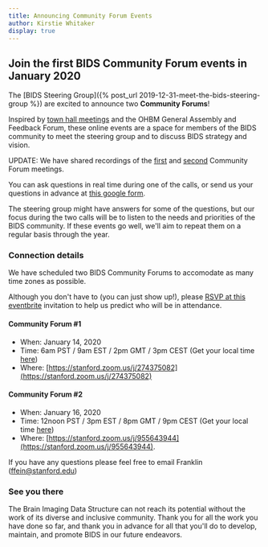 ```yaml
---
title: Announcing Community Forum Events
author: Kirstie Whitaker
display: true
---
```


## Join the first BIDS Community Forum events in January 2020

The [BIDS Steering Group]({% post_url 2019-12-31-meet-the-bids-steering-group %}) are excited to announce two **Community Forums**!

Inspired by [town hall meetings](https://en.wikipedia.org/wiki/Town_hall_meeting) and the OHBM General Assembly and Feedback Forum, these online events are a space for members of the BIDS community to meet the steering group and to discuss BIDS strategy and vision.

UPDATE: We have shared recordings of the [first](https://www.youtube.com/watch?v=aBG1kl6iJeE&t=6s) and [second](https://www.youtube.com/watch?v=23OySb5kbtM) Community Forum meetings.

<!--more-->

You can ask questions in real time during one of the calls, or send us your questions in advance at [this google form](https://forms.gle/uLtkbnZbKZwxPb2w8).

The steering group might have answers for some of the questions, but our focus during the two calls will be to listen to the needs and priorities of the BIDS community.
If these events go well, we'll aim to repeat them on a regular basis through the year.

### Connection details

We have scheduled two BIDS Community Forums to accomodate as many time zones as possible.

Although you don't have to (you can just show up!), please [RSVP at this eventbrite](https://www.eventbrite.com/e/bids-community-forum-tickets-86207425731?aff=bidswebsite) invitation to help us predict who will be in attendance.

#### Community Forum #1

* When: January 14, 2020
* Time: 6am PST / 9am EST / 2pm GMT / 3pm CEST (Get your local time [here](https://arewemeetingyet.com/Los%20Angeles/2020-01-14/06:00/BIDS%20Community%20Forum%201))
* Where: [https://stanford.zoom.us/j/274375082](https://stanford.zoom.us/j/274375082)

#### Community Forum #2

* When: January 16, 2020
* Time: 12noon PST / 3pm EST / 8pm GMT / 9pm CEST (Get your local time [here](https://arewemeetingyet.com/Los%20Angeles/2020-01-16/12:00/BIDS%20Community%20Forum%202))
* Where: [https://stanford.zoom.us/j/955643944](https://stanford.zoom.us/j/955643944).

If you have any questions please feel free to email Franklin ([ffein@stanford.edu](mailto:ffein@stanford.edu))

### See you there

The Brain Imaging Data Structure can not reach its potential without the work of its diverse and inclusive community.
Thank you for all the work you have done so far, and thank you in advance for all that you'll do to develop, maintain, and promote BIDS in our future endeavors.
